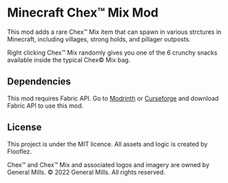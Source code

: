 # Minecraft Chex™ Mix Mod

This mod adds a rare Chex™ Mix item that can spawn in various strctures in Minecraft, including villages, strong holds, and pillager outposts.

Right clicking Chex™ Mix randomly gives you one of the 6 crunchy snacks available inside the typical Chex© Mix bag.

## Dependencies
This mod requires Fabric API.
Go to [Modrinth](https://modrinth.com/mod/fabric-api) or [Curseforge](https://www.curseforge.com/minecraft/mc-mods/fabric-api) and download Fabric API to use this mod.


## License

This project is under the MIT licence. 
All assets and logic is created by Flooflez. 

Chex™ and Chex™ Mix and associated logos and imagery are owned by General Mills. 
© 2022 General Mills. All rights reserved.
